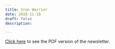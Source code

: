 ```yaml
---
title: Iron Warrior
date: 2018-11-18
draft: false
description:

---
```


<a href="/iron-warrior.pdf" target="_blank">Click here</a> to see the PDF version of the newsletter.
